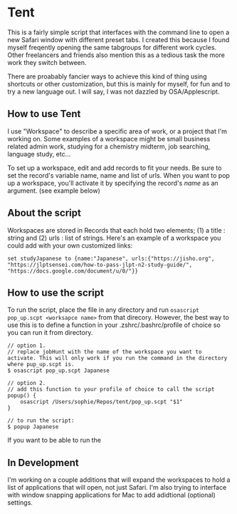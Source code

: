 # Tent

This is a fairly simple script that interfaces with the command line to open a new Safari window with different preset tabs. I created this because I found myself freqently opening the same tabgroups for different work cycles. Other freelancers and friends also mention this as a tedious task the more work they switch between.

There are proabably fancier ways to achieve this kind of thing using shortcuts or other customization, but this is mainly for myself, for fun and to try a new language out. I will say, I was not dazzled by OSA/Applescript.

## How to use Tent
I use "Workspace" to describe a specific area of work, or a project that I'm working on. Some examples of a workspace might be small business related admin work, studying for a chemistry midterm, job searching, language study, etc...

To set up a workspace, edit and add records to fit your needs. Be sure to set the record's variable name, name and list of urls. When you want to pop up a workspace, you'll activate it by specifying the record's *name* as an argument. (see example below)

## About the script
Workspaces are stored in Records that each hold two elements; (1) a title : string and (2) urls : list of strings. Here's an example of a workspace you could add with your own customized links:

```
set studyJapanese to {name:"Japanese", urls:{"https://jisho.org", "https://jlptsensei.com/how-to-pass-jlpt-n2-study-guide/", "https://docs.google.com/document/u/0/"}}
``` 

## How to use the script
To run the script, place the file in any directory and run `osascript pop_up.scpt <worksapce name>` from that direcory. However, the best way to use this is to define a function in your .zshrc/.bashrc/profile of choice so you can run it from directory.

```
// option 1.
// replace jobHunt with the name of the workspace you want to activate. This will only work if you run the command in the directory where pup_up.scpt is.
$ osascript pop_up.scpt Japanese

// option 2.
// add this function to your profile of choice to call the script
popup() {
	osascript /Users/sophie/Repos/tent/pop_up.scpt "$1"
}

// to run the script:
$ popup Japanese

```

If you want to be able to run the

## In Development
I'm working on a couple additions that will expand the workspaces to hold a list of applications that will open, not just Safari. I'm also trying to interface with window snapping applications for Mac to add adidtional (optional) settings. 

